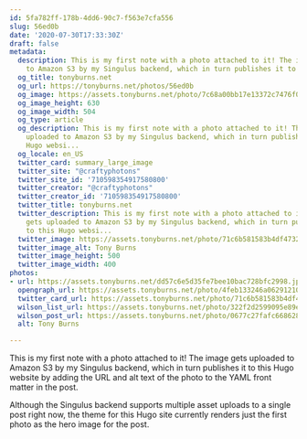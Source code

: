 ```yaml
---
id: 5fa782ff-178b-4dd6-90c7-f563e7cfa556
slug: 56ed0b
date: '2020-07-30T17:33:30Z'
draft: false
metadata:
  description: This is my first note with a photo attached to it! The image gets uploaded
    to Amazon S3 by my Singulus backend, which in turn publishes it to this Hugo websi...
  og_title: tonyburns.net
  og_url: https://tonyburns.net/photos/56ed0b
  og_image: https://assets.tonyburns.net/photo/7c68a00bb17e13372c7476f064ab511d.jpeg
  og_image_height: 630
  og_image_width: 504
  og_type: article
  og_description: This is my first note with a photo attached to it! The image gets
    uploaded to Amazon S3 by my Singulus backend, which in turn publishes it to this
    Hugo websi...
  og_locale: en_US
  twitter_card: summary_large_image
  twitter_site: "@craftyphotons"
  twitter_site_id: '710598354917580800'
  twitter_creator: "@craftyphotons"
  twitter_creator_id: '710598354917580800'
  twitter_title: tonyburns.net
  twitter_description: This is my first note with a photo attached to it! The image
    gets uploaded to Amazon S3 by my Singulus backend, which in turn publishes it
    to this Hugo websi...
  twitter_image: https://assets.tonyburns.net/photo/71c6b581583b4df4732ca08c50347de2.jpeg
  twitter_image_alt: Tony Burns
  twitter_image_height: 500
  twitter_image_width: 400
photos:
- url: https://assets.tonyburns.net/dd57c6e5d35fe7bee10bac728bfc2998.jpeg
  opengraph_url: https://assets.tonyburns.net/photo/4feb133246a06291210c25f28edd4b74.jpeg
  twitter_card_url: https://assets.tonyburns.net/photo/71c6b581583b4df4732ca08c50347de2.jpeg
  wilson_list_url: https://assets.tonyburns.net/photo/322f2d2599095e89e6e78c41f2d1c317.jpeg
  wilson_post_url: https://assets.tonyburns.net/photo/0677c27fafc6686281223a910fdfa51a.jpeg
  alt: Tony Burns

---
```


This is my first note with a photo attached to it! The image gets uploaded to Amazon S3 by my Singulus backend, which in turn publishes it to this Hugo website by adding the URL and alt text of the photo to the YAML front matter in the post.

Although the Singulus backend supports multiple asset uploads to a single post right now, the theme for this Hugo site currently renders just the first photo as the hero image for the post.
